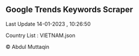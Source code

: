 

## Google Trends Keywords Scraper 
 
Last Update 14-01-2023 , 10:26:50

Country List :
VIETNAM.json



© Abdul Muttaqin 
